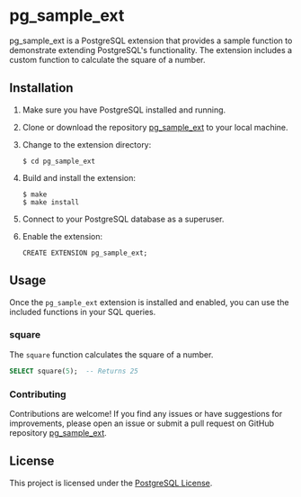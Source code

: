 # pg_sample_ext

pg_sample_ext is a PostgreSQL extension that provides a sample function to demonstrate extending PostgreSQL's functionality. The extension includes a custom function to calculate the square of a number.

## Installation

1. Make sure you have PostgreSQL installed and running.

2. Clone or download the repository [pg_sample_ext]() to your local machine.

3. Change to the extension directory:
   ```
   $ cd pg_sample_ext
   ```

4. Build and install the extension:
   ```
   $ make
   $ make install
   ```

5. Connect to your PostgreSQL database as a superuser.

6. Enable the extension:
   ```
   CREATE EXTENSION pg_sample_ext;
   ```

## Usage

Once the `pg_sample_ext` extension is installed and enabled, you can use the included functions in your SQL queries.

### square

The `square` function calculates the square of a number.

```sql
SELECT square(5);  -- Returns 25
```

### Contributing

Contributions are welcome! If you find any issues or have suggestions for improvements, please open an issue or submit a pull request on GitHub repository [pg_sample_ext]().

## License
This project is licensed under the [PostgreSQL License](LICENSE).